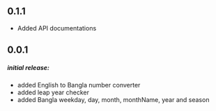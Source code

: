 ## 0.1.1

* Added API documentations



## 0.0.1

##### initial release:

*  added English to Bangla number converter
*  added leap year checker
*  added Bangla weekday, day, month, monthName, year and season